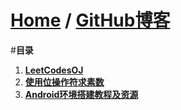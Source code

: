 [Home](http://bbxytl.github.io) / [**GitHub博客**](https://github.com/bbxytl/bbxytl.github.com/tree/master/blog)
=================

#**目录**
1. [**LeetCodesOJ**](https://github.com/bbxytl/LeetCodesOJ)
2. [**使用位操作符求素数**](https://github.com/bbxytl/Lean_Demos/tree/master/GetPrimes) 
3. [**Android环境搭建教程及资源**](./pages/1_Android环境搭建教程及资源.md) 
